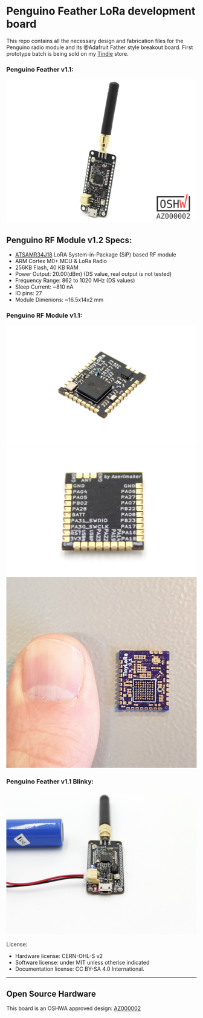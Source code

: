 # Penguino Feather LoRa development board
This repo contains all the necessary design and fabrication files for the Penguino radio module and its @Adafruit Father style breakout board. First prototype batch is being sold on my [Tindie](https://www.tindie.com/products/16985/) store.


### Penguino Feather v1.1:
![Penguino Feather Breakout v1.1](Penguino-Photos/penguino-v1.1.png)

## Penguino RF Module v1.2 Specs:
- [ATSAMR34J18](http://ww1.microchip.com/downloads/en/DeviceDoc/SAMR34-R35-Low-Power-LoRa-Sub-GHz-SiP-Data-Sheet-DS70005356B.pdf) LoRA System-in-Package (SiP) based RF module
- ARM Cortex M0+ MCU & LoRa Radio
- 256KB Flash, 40 KB RAM
- Power Output: 20.00(dBm) (DS value, real output is not tested)
- Frequency Range: 862 to 1020 MHz (DS values)
- Sleep Current: ~810 nA 
- IO pins: 27
- Module Dimenions: ~16.5x14x2 mm


### Penguino RF Module v1.1:
![TLM01 v1 front](Penguino-Photos/tlm-1.1-front.JPG)
![TLM01 v1 back](Penguino-Photos/tlm-1.1-back.JPG)
![TLM01 v1 OSHpark PCB](Penguino-Photos/02-oshparkPCB.jpg)


### Penguino Feather v1.1 Blinky:
![TLM01 v1 first prototypes](Penguino-Photos/tinyLoRa-v1.1-running.JPG)


License:
- Hardware license: CERN-OHL-S v2
- Software license: under MIT unless otherise indicated 
- Documentation license:  CC BY-SA 4.0 International.


________________________________
## Open Source Hardware
This board is an OSHWA approved design: [AZ000002](https://certification.oshwa.org/az000002.html)

